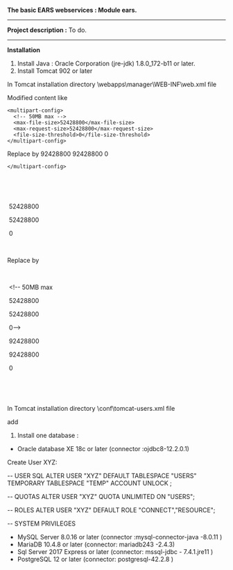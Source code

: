 **The basic EARS webservices : Module ears.**

------

**Project description :** To do.

------

**Installation**

1. Install Java : Oracle Corporation (jre-jdk) 1.8.0_172-b11 or later.
2. Install Tomcat 902 or later

In Tomcat installation directory \webapps\manager\WEB-INF\web.xml   file

Modified content  like 





    <multipart-config>
      <!-- 50MB max -->
      <max-file-size>52428800</max-file-size>
      <max-request-size>52428800</max-request-size>
      <file-size-threshold>0</file-size-threshold>
    </multipart-config>

Replace by
    <multipart-config>
      <!-- 50MB max 
      <max-file-size>52428800</max-file-size>
      <max-request-size>52428800</max-request-size>
      <file-size-threshold>0</file-size-threshold>-->
	  <max-file-size>92428800</max-file-size>
      <max-request-size>92428800</max-request-size>
      <file-size-threshold>0</file-size-threshold>
	  

    </multipart-config>





​    <multipart-config>

​      <!-- 50MB max -->

​      <max-file-size>52428800</max-file-size>

​      <max-request-size>52428800</max-request-size>

​      <file-size-threshold>0</file-size-threshold>

​    </multipart-config>

 

Replace by

​    <multipart-config>

​      <!-- 50MB max 

​      <max-file-size>52428800</max-file-size>

​      <max-request-size>52428800</max-request-size>

​      <file-size-threshold>0</file-size-threshold>-->

​              <max-file-size>92428800</max-file-size>

​      <max-request-size>92428800</max-request-size>

​      <file-size-threshold>0</file-size-threshold>

​              

​    </multipart-config>





In Tomcat installation directory \conf\tomcat-users.xml file

add 

<role rolename="manager-gui"/>

<user password="XYZ" roles="manager-gui" username="XYZ"/>

1. Install one database : 

- Oracle database XE  18c or later (connector :ojdbc8-12.2.0.1)

Create User XYZ:

-- USER SQL
ALTER USER "XYZ"
DEFAULT TABLESPACE "USERS"
TEMPORARY TABLESPACE "TEMP"
ACCOUNT UNLOCK ;

-- QUOTAS
ALTER USER "XYZ" QUOTA UNLIMITED ON "USERS";

-- ROLES
ALTER USER "XYZ" DEFAULT ROLE "CONNECT","RESOURCE";

-- SYSTEM PRIVILEGES

- MySQL Server 8.0.16 or later (connector :mysql-connector-java -8.0.11 )
- MariaDB 10.4.8 or later (connector: mariadb243 -2.4.3)
- Sql Server 2017 Express  or later (connector: mssql-jdbc - 7.4.1.jre11 )
- PostgreSQL 12 or later (connector: postgresql-42.2.8 )

